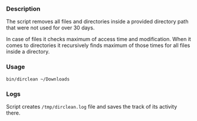 ### Description

The script removes all files and directories inside a provided directory path that were not used for over 30 days.

In case of files it checks maximum of access time and modification. When it comes to directories it recursively finds maximum of those times for all files inside a directory. 

### Usage

`bin/dirclean ~/Downloads`

### Logs

Script creates `/tmp/dirclean.log` file and saves the track of its activity there.
